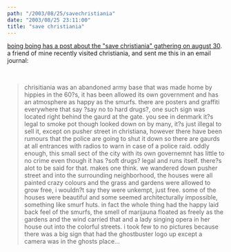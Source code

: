 ```yaml
---
path: "/2003/08/25/savechristiania" 
date: "2003/08/25 23:11:00" 
title: "save christiania" 
---
```

<p><a href="http://boingboing.net/2003_08_01_archive.html#106181048102140631">boing boing has a post about the "save christiania" gathering on august 30</a>. a friend of mine recently visited christiania, and sent me this in an email journal:</p><br><blockquote>chrisitiania was an abandoned army base that was made home by hippies in the 60?s, it has been allowed its own government and has an atmosphere as happy as the smurfs. there are posters and graffiti everywhere that say ?say no to hard drugs?, one such sign was located right behind the gaurd at the gate. you see in denmark it?s legal to smoke pot though looked down on by many, it?s just illegal to sell it, except on pusher street in christiana, however there have been rumours that the police are going to shut it down so there are gaurds at all entrances with radios to warn in case of a police raid. oddly enough, this small sect of the city with its own governemnt has little to no crime even though it has ?soft drugs? legal and runs itself. there?s alot to be said for that. makes one think. we wandered down pusher street and into the surrounding neighborhood, the houses were all painted crazy colours and the grass and gardens were allowed to grow free, i wouldn?t say they were unkempt, just free. some of the houses were beautiful and some seemed architecturally impossible, something like smurf huts. in fact the whole thing had the happy laid back feel of the smurfs, the smell of marijauna floated as freely as the gardens and the wind carried that and a lady singing opera in her house out into the colorful streets. i took few to no pictures because there was a big sign that had the ghostbuster logo up except a camera was in the ghosts place...</blockquote>